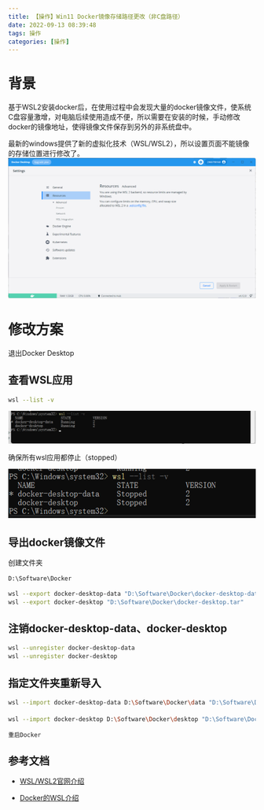 ```yaml
---
title: 【操作】Win11 Docker镜像存储路径更改（非C盘路径）
date: 2022-09-13 08:39:48
tags: 操作
categories: [操作]
---
```


# 背景
基于WSL2安装docker后，在使用过程中会发现大量的docker镜像文件，使系统C盘容量激增，对电脑后续使用造成不便，所以需要在安装的时候，手动修改docker的镜像地址，使得镜像文件保存到另外的非系统盘中。


最新的windows提供了新的虚拟化技术（WSL/WSL2），所以设置页面不能镜像的存储位置进行修改了。
<img src="https://raw.githubusercontent.com/xzMhehe/StaticFile_CDN/main/static/mo/20220913155323.png"/>

# 修改方案

退出Docker Desktop

## 查看WSL应用
```bash
wsl --list -v
```

<img src="https://raw.githubusercontent.com/xzMhehe/StaticFile_CDN/main/static/mo/20220913155443.png"/>

确保所有wsl应用都停止（stopped）

<img src="https://raw.githubusercontent.com/xzMhehe/StaticFile_CDN/main/static/mo/20220913155504.png"/>

## 导出docker镜像文件
创建文件夹
```bash
D:\Software\Docker
```

```bash
wsl --export docker-desktop-data "D:\Software\Docker\docker-desktop-data.tar"
wsl --export docker-desktop "D:\Software\Docker\docker-desktop.tar"
```

## 注销docker-desktop-data、docker-desktop
```bash
wsl --unregister docker-desktop-data
wsl --unregister docker-desktop
```

## 指定文件夹重新导入
```bash
wsl --import docker-desktop-data D:\Software\Docker\data "D:\Software\Docker\docker-desktop-data.tar" --version 2

wsl --import docker-desktop D:\Software\Docker\desktop "D:\Software\Docker\docker-desktop.tar" --version 2
```

`重启Docker`

## 参考文档
- [WSL/WSL2官网介绍](https://docs.microsoft.com/zh-cn/windows/wsl/)

- [Docker的WSL介绍](https://docs.docker.com/desktop/windows/wsl/)